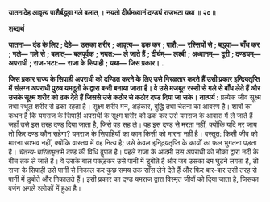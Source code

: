 **यातनादेह आवृत्य पाशैर्बद्ध्वा गले बलात् ।** **नयतो दीर्घमध्वानं दण्ड्यं राजभटा यथा ॥ २०॥** 

**शब्दार्थ** 

**यातना—** **दंड के लिए** **; देहे—** **उसका शरीर** **; आवृत्य—** **ढक कर** **; पाशै:—** **रस्सियों से** **; बद्ध्वा—** **बाँध कर** **; गले—** **गले** **से** **; बलात्—** **बलपूर्वक** **; नयत:—** **ले जाते हैं** **; दीर्घम्—** **लश्बी** **; अध्वानम्—** **दूरी** **; दण्ड्यम्—** **अपराधी** **; राज-भटा:—** **राजा के सिपाही** **; यथा—** **जिस प्रकार।** **.** 

**जिस प्रकार राज्य के सिपाही अपराधी को दण्डित करने के लिए उसे गिरळतार करते** **हैं उसी प्रकार इन्द्रियतृप्ति में संलग्न अपराधी पुरुष यमदूतों के द्वारा बन्दी बनाया जाता** **है। वे उसे मजबूत रस्सी से गले से बाँध लेते हैं और उसके सूक्ष्म शरीर को ढक देते हैं** **जिससे उसे कठोर से कठोर दण्ड दिया जा सके।** **तात्पर्य :** प्रत्येक जीव सूक्ष्म तथा स्थूल शरीर से ढका रहता है। सूक्ष्म शरीर मन, अहंकार, बुद्धि तथा चेतना का आवरण है। शाषों का कथन है कि यमराज के सिपाही अपराधी के सूक्ष्म शरीर को ढक कर उसे यमराज के आवास में ले जाते हैं जहाँ उसे इस तरह दण्ड दिया जाता है, जिसे वह सह ले। वह इस दण्ड से मरता नहीं, क्योंकि यदि मर जाय तो फिर दण्ड कौन सहेगा? यमराज के सिपाहियों का काम किसी को मारना नहीं है। वस्तुत: किसी जीव को मारना सश्भव नहीं, क्योंकि वास्तव में वह नित्य है; उसे केवल इनि्द्रयतृप्ति के कार्यों का फल भुगतना पड़ता है। *चैतन्य-चरितामृत* में दण्ड की विधि वॢणत है। पहले राजा के आदमी उस अपराधी को नौका द्वारा नदी के बीच तक ले जाते हैं। वे उसके बाल पकड़कर उसे पानी में डुबोते हैं और जब उसका दम घुटने लगता है, तो राजा के सिपाही उसे पानी से निकाल कर कुछ समय तक साँस लेने देते हैं और फिर बार-बार उसी तरह से पानी में डुबोते और निकालते हैं। इसी प्रकार का दण्ड यमराज द्वारा विस्मृत जीवों को दिया जाता है, जिसका वर्णन अगले श्लोकों में हुआ है।  